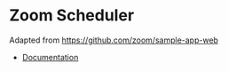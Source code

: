# Zoom Scheduler

Adapted from https://github.com/zoom/sample-app-web

- [Documentation](https://zoom.github.io/zoom-sdk-web/Zoommtg.html)
